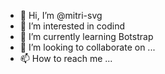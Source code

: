 - 👋 Hi, I’m @mitri-svg
- 👀 I’m interested in codind
- 🌱 I’m currently learning Botstrap
- 💞️ I’m looking to collaborate on ...
- 📫 How to reach me ...

<!---
mitri-svg/mitri-svg is a ✨ special ✨ repository because its `README.md` (this file) appears on your GitHub profile.
You can click the Preview link to take a look at your changes.
--->

